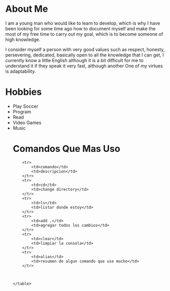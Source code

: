 # About Me

I am a young man who would like to learn to develop, which is why I have been looking for some time ago how to document myself and make the most of my free time to carry out my goal, which is to become someone of high knowledge.

I consider myself a person with very good values ​​such as respect, honesty, persevering, dedicated, basically open to all the knowledge that I can get, I currently know a little English although it is a bit difficult for me to understand it if they speak it very fast, although another One of my virtues is adaptability.


# Hobbies

<ul>
<li>Play Soccer
<li>Program
<li>Read
<li>Video Games
<li>Music

# Comandos Que Mas Uso
<table>
        
        <tr>
            <td>comando</td>
            <td>descripcion</td>
        </tr>
        <tr>
            <td>cd</td>
            <td>change directory</td>
        </tr>
        <tr>
            <td>ls</td>
            <td>listar donde estoy</td>
        </tr>
        <tr>
            <td>add .</td>
            <td>agregar todos los cambios</td>
        </tr>
        <tr>
            <td>clear</td>
            <td>limpiar la consola</td>
        </tr>
        <tr>
            <td>alias</td>
            <td>resumen de algun comando que use mucho</td>
        </tr>
        
        
        
    </table>
